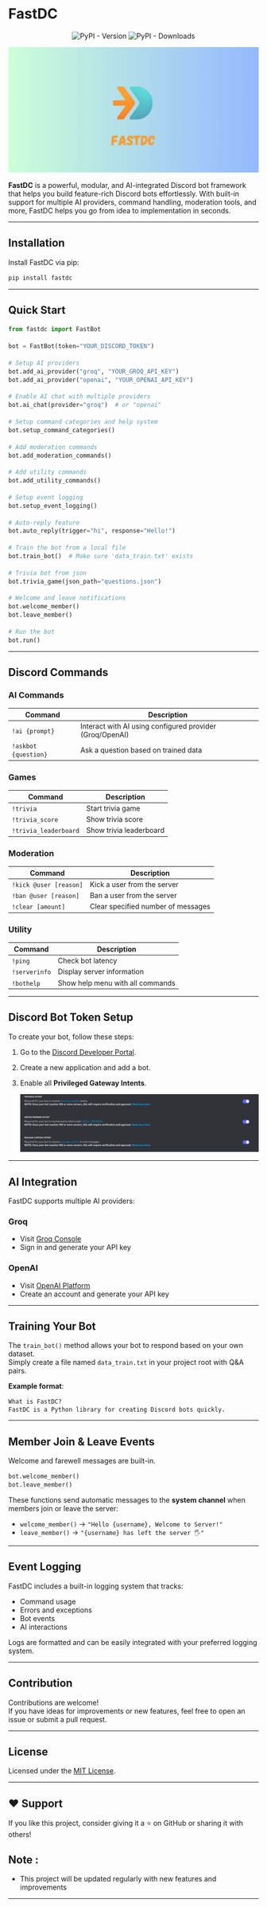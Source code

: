 # FastDC

<p align="center">
  <img src="https://img.shields.io/pypi/v/fastdc" alt="PyPI - Version" />
  <img src="https://img.shields.io/pypi/dm/fastdc" alt="PyPI - Downloads" />
</p>

<p align="center">
  <img src="/doc-ss/banner2.png" alt="Banner-Logo" />
</p>

**FastDC** is a powerful, modular, and AI-integrated Discord bot framework that helps you build feature-rich Discord bots effortlessly. With built-in support for multiple AI providers, command handling, moderation tools, and more, FastDC helps you go from idea to implementation in seconds.

---

## Installation

Install FastDC via pip:

```bash
pip install fastdc
```

---

## Quick Start

```python
from fastdc import FastBot

bot = FastBot(token="YOUR_DISCORD_TOKEN")

# Setup AI providers
bot.add_ai_provider("groq", "YOUR_GROQ_API_KEY")
bot.add_ai_provider("openai", "YOUR_OPENAI_API_KEY")

# Enable AI chat with multiple providers
bot.ai_chat(provider="groq")  # or "openai"

# Setup command categories and help system
bot.setup_command_categories()

# Add moderation commands
bot.add_moderation_commands()

# Add utility commands
bot.add_utility_commands()

# Setup event logging
bot.setup_event_logging()

# Auto-reply feature
bot.auto_reply(trigger="hi", response="Hello!")

# Train the bot from a local file
bot.train_bot()  # Make sure 'data_train.txt' exists

# Trivia bot from json
bot.trivia_game(json_path="questions.json")

# Welcome and leave notifications
bot.welcome_member()
bot.leave_member()

# Run the bot
bot.run()
```

---

## Discord Commands

### AI Commands
| Command            | Description                                              |
|--------------------|----------------------------------------------------------|
| `!ai {prompt}`     | Interact with AI using configured provider (Groq/OpenAI)  |
| `!askbot {question}` | Ask a question based on trained data                     |

### Games
| Command            | Description                                              |
|--------------------|----------------------------------------------------------|
| `!trivia`          | Start trivia game                                        |
| `!trivia_score`    | Show trivia score                                        |
| `!trivia_leaderboard` | Show trivia leaderboard                              |

### Moderation
| Command            | Description                                              |
|--------------------|----------------------------------------------------------|
| `!kick @user [reason]` | Kick a user from the server                          |
| `!ban @user [reason]`  | Ban a user from the server                           |
| `!clear [amount]`      | Clear specified number of messages                    |

### Utility
| Command            | Description                                              |
|--------------------|----------------------------------------------------------|
| `!ping`            | Check bot latency                                        |
| `!serverinfo`      | Display server information                              |
| `!bothelp`         | Show help menu with all commands                        |

---

## Discord Bot Token Setup

To create your bot, follow these steps:

1. Go to the [Discord Developer Portal](https://discord.com/developers/applications).
2. Create a new application and add a bot.
3. Enable all **Privileged Gateway Intents**.

   ![Enable Intents](/doc-ss/intents.png)

---

## AI Integration

FastDC supports multiple AI providers:

### Groq
- Visit [Groq Console](https://console.groq.com/)
- Sign in and generate your API key

### OpenAI
- Visit [OpenAI Platform](https://platform.openai.com/)
- Create an account and generate your API key

---

## Training Your Bot

The `train_bot()` method allows your bot to respond based on your own dataset.  
Simply create a file named `data_train.txt` in your project root with Q&A pairs.

**Example format**:
```
What is FastDC?
FastDC is a Python library for creating Discord bots quickly.
```

---

## Member Join & Leave Events

Welcome and farewell messages are built-in.

```python
bot.welcome_member()
bot.leave_member()
```

These functions send automatic messages to the **system channel** when members join or leave the server:

- `welcome_member()` → `"Hello {username}, Welcome to Server!"`
- `leave_member()` → `"{username} has left the server 🖐️"`

---

## Event Logging

FastDC includes a built-in logging system that tracks:
- Command usage
- Errors and exceptions
- Bot events
- AI interactions

Logs are formatted and can be easily integrated with your preferred logging system.

---

## Contribution

Contributions are welcome!  
If you have ideas for improvements or new features, feel free to open an issue or submit a pull request.

---

## License

Licensed under the [MIT License](LICENSE).

---

## ❤️ Support

If you like this project, consider giving it a ⭐ on GitHub or sharing it with others!

<!-- ## 🌐 Website Documentation -->
<!-- [FastDC Website](https://fastdc.vercel.app/) -->

## Note : 
- This project will be updated regularly with new features and improvements
---